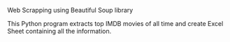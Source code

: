 Web Scrapping using Beautiful Soup library

This Python program extracts top IMDB movies of all time and create Excel Sheet containing all the information.

